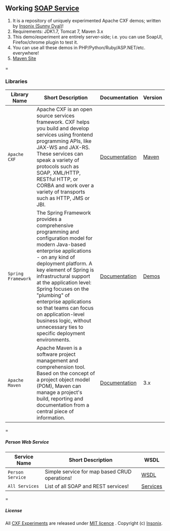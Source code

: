 ## Working [SOAP Service](http://insonix-cxf.sunnydyal.cloudbees.net/services)

1. It is a repository of uniquely experimented Apache CXF demos; written by <a href="http://www.insonix.com">Insonix (Sunny Dyal)</a>!
2. Requirements: JDK1.7, Tomcat 7, Maven 3.x
3. This demo/experiment are entirely server-side; i.e. you can use SoapUI, Firefox/chrome plugin to test it.
4. You can use all these demos in PHP/Python/Ruby/ASP.NET/etc. everywhere!
5. <a href="http://insonix-cxf.sunnydyal.cloudbees.net/site/index.html">Maven Site</a>

=

### Libraries

| Library Name        | Short Description           | Documentation | Version |
| ------------- |-------------|-------------|-------------|
| `Apache CXF` | Apache CXF is an open source services framework. CXF helps you build and develop services using frontend programming APIs, like JAX-WS and JAX-RS. These services can speak a variety of protocols such as SOAP, XML/HTTP, RESTful HTTP, or CORBA and work over a variety of transports such as HTTP, JMS or JBI. | [Documentation](http://cxf.apache.org/docs/index.html) | [Maven](http://cxf.apache.org/docs/using-cxf-with-maven.html) |
| `Spring Framework` | The Spring Framework provides a comprehensive programming and configuration model for modern Java-based enterprise applications - on any kind of deployment platform. A key element of Spring is infrastructural support at the application level: Spring focuses on the "plumbing" of enterprise applications so that teams can focus on application-level business logic, without unnecessary ties to specific deployment environments. | [Documentation](http://docs.spring.io/spring/docs/4.1.0.BUILD-SNAPSHOT/spring-framework-reference/htmlsingle/) | [Demos](http://projects.spring.io/spring-framework/) |
| `Apache Maven` | Apache Maven is a software project management and comprehension tool. Based on the concept of a project object model (POM), Maven can manage a project's build, reporting and documentation from a central piece of information. | [Documentation](http://maven.apache.org/guides/index.html) | 3.x |

=

##### Person Web Service

| Service Name     | Short Description           | WSDL |
| ------------- |-------------|-------------|
| `Person Service` | Simple service for map based CRUD operations! | [WSDL](http://insonix-cxf.sunnydyal.cloudbees.net/services/person?wsdl=PersonService.wsdl)|
| `All Services` | List of all SOAP and REST services! | [Services](http://insonix-cxf.sunnydyal.cloudbees.net/services)

=

##### License

All [CXF Experiments](https://www.insonix.com/) are released under [MIT licence](http://insonix-cxf.sunnydyal.cloudbees.net/licence.html) . Copyright (c) [Insonix](https://www.facebook.com/insonix).